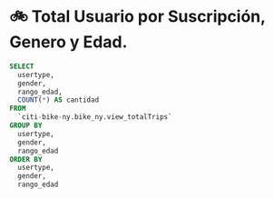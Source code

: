 # 🚲 Total Usuario por Suscripción, Genero y Edad.

```sql
SELECT
  usertype,
  gender,
  rango_edad,
  COUNT(*) AS cantidad
FROM
  `citi-bike-ny.bike_ny.view_totalTrips`
GROUP BY
  usertype,
  gender,
  rango_edad
ORDER BY
  usertype,
  gender,
  rango_edad
```

###
